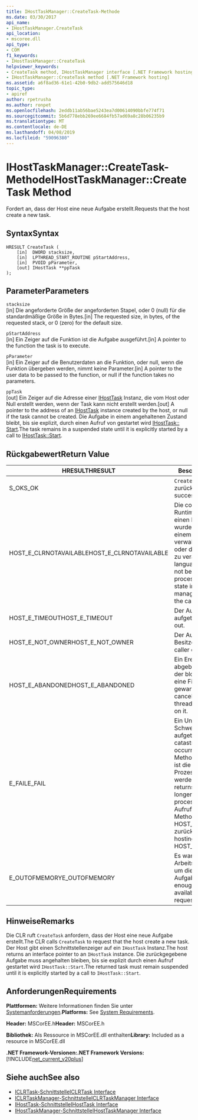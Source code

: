 ```yaml
---
title: IHostTaskManager::CreateTask-Methode
ms.date: 03/30/2017
api_name:
- IHostTaskManager.CreateTask
api_location:
- mscoree.dll
api_type:
- COM
f1_keywords:
- IHostTaskManager::CreateTask
helpviewer_keywords:
- CreateTask method, IHostTaskManager interface [.NET Framework hosting]
- IHostTaskManager::CreateTask method [.NET Framework hosting]
ms.assetid: a6f8ad36-61e1-42b0-9db2-add575646d18
topic_type:
- apiref
author: rpetrusha
ms.author: ronpet
ms.openlocfilehash: 2eddb11ab56bae5243ea7d00614090bbfe774f71
ms.sourcegitcommit: 5b6d778ebb269ee6684fb57ad69a8c28b06235b9
ms.translationtype: MT
ms.contentlocale: de-DE
ms.lasthandoff: 04/08/2019
ms.locfileid: "59096380"
---
```

# <a name="ihosttaskmanagercreatetask-method"></a><span data-ttu-id="fb919-102">IHostTaskManager::CreateTask-Methode</span><span class="sxs-lookup"><span data-stu-id="fb919-102">IHostTaskManager::CreateTask Method</span></span>
<span data-ttu-id="fb919-103">Fordert an, dass der Host eine neue Aufgabe erstellt.</span><span class="sxs-lookup"><span data-stu-id="fb919-103">Requests that the host create a new task.</span></span>  
  
## <a name="syntax"></a><span data-ttu-id="fb919-104">Syntax</span><span class="sxs-lookup"><span data-stu-id="fb919-104">Syntax</span></span>  
  
```  
HRESULT CreateTask (  
    [in]  DWORD stacksize,   
    [in]  LPTHREAD_START_ROUTINE pStartAddress,  
    [in]  PVOID pParameter,  
    [out] IHostTask **ppTask  
);  
```  
  
## <a name="parameters"></a><span data-ttu-id="fb919-105">Parameter</span><span class="sxs-lookup"><span data-stu-id="fb919-105">Parameters</span></span>  
 `stacksize`  
 <span data-ttu-id="fb919-106">[in] Die angeforderte Größe der angeforderten Stapel, oder 0 (null) für die standardmäßige Größe in Bytes.</span><span class="sxs-lookup"><span data-stu-id="fb919-106">[in] The requested size, in bytes, of the requested stack, or 0 (zero) for the default size.</span></span>  
  
 `pStartAddress`  
 <span data-ttu-id="fb919-107">[in] Ein Zeiger auf die Funktion ist die Aufgabe ausgeführt.</span><span class="sxs-lookup"><span data-stu-id="fb919-107">[in] A pointer to the function the task is to execute.</span></span>  
  
 `pParameter`  
 <span data-ttu-id="fb919-108">[in] Ein Zeiger auf die Benutzerdaten an die Funktion, oder null, wenn die Funktion übergeben werden, nimmt keine Parameter.</span><span class="sxs-lookup"><span data-stu-id="fb919-108">[in] A pointer to the user data to be passed to the function, or null if the function takes no parameters.</span></span>  
  
 `ppTask`  
 <span data-ttu-id="fb919-109">[out] Ein Zeiger auf die Adresse einer [IHostTask](../../../../docs/framework/unmanaged-api/hosting/ihosttask-interface.md) Instanz, die vom Host oder Null erstellt werden, wenn der Task kann nicht erstellt werden.</span><span class="sxs-lookup"><span data-stu-id="fb919-109">[out] A pointer to the address of an [IHostTask](../../../../docs/framework/unmanaged-api/hosting/ihosttask-interface.md) instance created by the host, or null if the task cannot be created.</span></span> <span data-ttu-id="fb919-110">Die Aufgabe in einem angehaltenen Zustand bleibt, bis sie explizit, durch einen Aufruf von gestartet wird [IHostTask:: Start](../../../../docs/framework/unmanaged-api/hosting/ihosttask-start-method.md).</span><span class="sxs-lookup"><span data-stu-id="fb919-110">The task remains in a suspended state until it is explicitly started by a call to [IHostTask::Start](../../../../docs/framework/unmanaged-api/hosting/ihosttask-start-method.md).</span></span>  
  
## <a name="return-value"></a><span data-ttu-id="fb919-111">Rückgabewert</span><span class="sxs-lookup"><span data-stu-id="fb919-111">Return Value</span></span>  
  
|<span data-ttu-id="fb919-112">HRESULT</span><span class="sxs-lookup"><span data-stu-id="fb919-112">HRESULT</span></span>|<span data-ttu-id="fb919-113">Beschreibung</span><span class="sxs-lookup"><span data-stu-id="fb919-113">Description</span></span>|  
|-------------|-----------------|  
|<span data-ttu-id="fb919-114">S_OK</span><span class="sxs-lookup"><span data-stu-id="fb919-114">S_OK</span></span>|`CreateTask` <span data-ttu-id="fb919-115">wurde erfolgreich zurückgegeben.</span><span class="sxs-lookup"><span data-stu-id="fb919-115">returned successfully.</span></span>|  
|<span data-ttu-id="fb919-116">HOST_E_CLRNOTAVAILABLE</span><span class="sxs-lookup"><span data-stu-id="fb919-116">HOST_E_CLRNOTAVAILABLE</span></span>|<span data-ttu-id="fb919-117">Die common Language Runtime (CLR) wurde nicht in einen Prozess geladen wurde, oder die CLR ist in einem Zustand, in dem nicht verwalteten Code ausführen oder den Aufruf erfolgreich zu verarbeiten.</span><span class="sxs-lookup"><span data-stu-id="fb919-117">The common language runtime (CLR) has not been loaded into a process, or the CLR is in a state in which it cannot run managed code or process the call successfully.</span></span>|  
|<span data-ttu-id="fb919-118">HOST_E_TIMEOUT</span><span class="sxs-lookup"><span data-stu-id="fb919-118">HOST_E_TIMEOUT</span></span>|<span data-ttu-id="fb919-119">Der Aufruf ist ein Timeout aufgetreten.</span><span class="sxs-lookup"><span data-stu-id="fb919-119">The call timed out.</span></span>|  
|<span data-ttu-id="fb919-120">HOST_E_NOT_OWNER</span><span class="sxs-lookup"><span data-stu-id="fb919-120">HOST_E_NOT_OWNER</span></span>|<span data-ttu-id="fb919-121">Der Aufrufer ist nicht Besitzer der Sperre.</span><span class="sxs-lookup"><span data-stu-id="fb919-121">The caller does not own the lock.</span></span>|  
|<span data-ttu-id="fb919-122">HOST_E_ABANDONED</span><span class="sxs-lookup"><span data-stu-id="fb919-122">HOST_E_ABANDONED</span></span>|<span data-ttu-id="fb919-123">Ein Ereignis wurde abgebrochen, während sich der blockierte Thread oder eine Fiber darauf gewartet.</span><span class="sxs-lookup"><span data-stu-id="fb919-123">An event was canceled while a blocked thread or fiber was waiting on it.</span></span>|  
|<span data-ttu-id="fb919-124">E_FAIL</span><span class="sxs-lookup"><span data-stu-id="fb919-124">E_FAIL</span></span>|<span data-ttu-id="fb919-125">Ein Unbekannter Schwerwiegender Fehler ist aufgetreten.</span><span class="sxs-lookup"><span data-stu-id="fb919-125">An unknown catastrophic failure occurred.</span></span> <span data-ttu-id="fb919-126">Wenn eine Methode E_FAIL zurückgibt, ist die CLR nicht mehr im Prozess verwendet werden.</span><span class="sxs-lookup"><span data-stu-id="fb919-126">When a method returns E_FAIL, the CLR is no longer usable within the process.</span></span> <span data-ttu-id="fb919-127">Nachfolgende Aufrufe zum Hosten der Methoden HOST_E_CLRNOTAVAILABLE zurück.</span><span class="sxs-lookup"><span data-stu-id="fb919-127">Subsequent calls to hosting methods return HOST_E_CLRNOTAVAILABLE.</span></span>|  
|<span data-ttu-id="fb919-128">E_OUTOFMEMORY</span><span class="sxs-lookup"><span data-stu-id="fb919-128">E_OUTOFMEMORY</span></span>|<span data-ttu-id="fb919-129">Es war nicht genügend Arbeitsspeicher verfügbar, um die angeforderte Aufgabe zu erstellen.</span><span class="sxs-lookup"><span data-stu-id="fb919-129">Not enough memory was available to create the requested task.</span></span>|  
  
## <a name="remarks"></a><span data-ttu-id="fb919-130">Hinweise</span><span class="sxs-lookup"><span data-stu-id="fb919-130">Remarks</span></span>  
 <span data-ttu-id="fb919-131">Die CLR ruft `CreateTask` anfordern, dass der Host eine neue Aufgabe erstellt.</span><span class="sxs-lookup"><span data-stu-id="fb919-131">The CLR calls `CreateTask` to request that the host create a new task.</span></span> <span data-ttu-id="fb919-132">Der Host gibt einen Schnittstellenzeiger auf ein `IHostTask` Instanz.</span><span class="sxs-lookup"><span data-stu-id="fb919-132">The host returns an interface pointer to an `IHostTask` instance.</span></span> <span data-ttu-id="fb919-133">Die zurückgegebene Aufgabe muss angehalten bleiben, bis sie explizit durch einen Aufruf gestartet wird `IHostTask::Start`.</span><span class="sxs-lookup"><span data-stu-id="fb919-133">The returned task must remain suspended until it is explicitly started by a call to `IHostTask::Start`.</span></span>  
  
## <a name="requirements"></a><span data-ttu-id="fb919-134">Anforderungen</span><span class="sxs-lookup"><span data-stu-id="fb919-134">Requirements</span></span>  
 <span data-ttu-id="fb919-135">**Plattformen:** Weitere Informationen finden Sie unter [Systemanforderungen](../../../../docs/framework/get-started/system-requirements.md).</span><span class="sxs-lookup"><span data-stu-id="fb919-135">**Platforms:** See [System Requirements](../../../../docs/framework/get-started/system-requirements.md).</span></span>  
  
 <span data-ttu-id="fb919-136">**Header:** MSCorEE.h</span><span class="sxs-lookup"><span data-stu-id="fb919-136">**Header:** MSCorEE.h</span></span>  
  
 <span data-ttu-id="fb919-137">**Bibliothek:** Als Ressource in MSCorEE.dll enthalten</span><span class="sxs-lookup"><span data-stu-id="fb919-137">**Library:** Included as a resource in MSCorEE.dll</span></span>  
  
 **<span data-ttu-id="fb919-138">.NET Framework-Versionen:</span><span class="sxs-lookup"><span data-stu-id="fb919-138">.NET Framework Versions:</span></span>** [!INCLUDE[net_current_v20plus](../../../../includes/net-current-v20plus-md.md)]  
  
## <a name="see-also"></a><span data-ttu-id="fb919-139">Siehe auch</span><span class="sxs-lookup"><span data-stu-id="fb919-139">See also</span></span>

- [<span data-ttu-id="fb919-140">ICLRTask-Schnittstelle</span><span class="sxs-lookup"><span data-stu-id="fb919-140">ICLRTask Interface</span></span>](../../../../docs/framework/unmanaged-api/hosting/iclrtask-interface.md)
- [<span data-ttu-id="fb919-141">ICLRTaskManager-Schnittstelle</span><span class="sxs-lookup"><span data-stu-id="fb919-141">ICLRTaskManager Interface</span></span>](../../../../docs/framework/unmanaged-api/hosting/iclrtaskmanager-interface.md)
- [<span data-ttu-id="fb919-142">IHostTask-Schnittstelle</span><span class="sxs-lookup"><span data-stu-id="fb919-142">IHostTask Interface</span></span>](../../../../docs/framework/unmanaged-api/hosting/ihosttask-interface.md)
- [<span data-ttu-id="fb919-143">IHostTaskManager-Schnittstelle</span><span class="sxs-lookup"><span data-stu-id="fb919-143">IHostTaskManager Interface</span></span>](../../../../docs/framework/unmanaged-api/hosting/ihosttaskmanager-interface.md)
